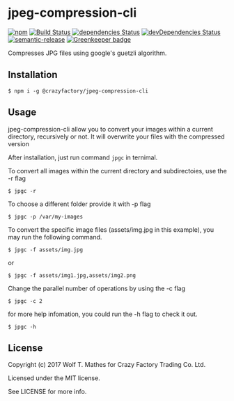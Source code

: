 # jpeg-compression-cli

[![npm](https://img.shields.io/npm/v/@crazyfactory/jpeg-compression-cli.svg)](http://www.npmjs.com/package/@crazyfactory/jpeg-compression-cli)
[![Build Status](https://travis-ci.org/crazyfactory/jpeg-compression-cli.svg?branch=master)](https://travis-ci.org/crazyfactory/jpeg-compression-cli)
[![dependencies Status](https://david-dm.org/crazyfactory/jpeg-compression-cli/status.svg)](https://david-dm.org/crazyfactory/jpeg-compression-cli)
[![devDependencies Status](https://david-dm.org/crazyfactory/jpeg-compression-cli/dev-status.svg)](https://david-dm.org/crazyfactory/jpeg-compression-cli?type=dev)
[![semantic-release](https://img.shields.io/badge/%20%20%F0%9F%93%A6%F0%9F%9A%80-semantic--release-e10079.svg)](https://github.com/semantic-release/semantic-release)
[![Greenkeeper badge](https://badges.greenkeeper.io/crazyfactory/jpeg-compression-cli.svg)](https://greenkeeper.io/)

Compresses JPG files using google's guetzli algorithm.

## Installation

    $ npm i -g @crazyfactory/jpeg-compression-cli

## Usage

jpeg-compression-cli allow you to convert your images within a current directory, recursively or not. It will overwrite your files with the compressed version 

After installation, just run command `jpgc` in ternimal.

To convert all images within the current directory and subdirectoies, use the -r flag

    $ jpgc -r

To choose a different folder provide it with -p flag

    $ jpgc -p /var/my-images

To convert the specific image files (assets/img.jpg in this example), you may run the following command.

    $ jpgc -f assets/img.jpg

or

    $ jpgc -f assets/img1.jpg,assets/img2.png

Change the parallel number of operations by using the -c flag

    $ jpgc -c 2

for more help infomation, you could run the -h flag to check it out.

    $ jpgc -h

## License

Copyright (c) 2017 Wolf T. Mathes for Crazy Factory Trading Co. Ltd.

Licensed under the MIT license.

See LICENSE for more info.
